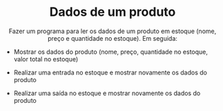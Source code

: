 <h1 align="center">Dados de um produto</h1>
<p align="center">Fazer um programa para ler os dados de um produto em estoque (nome, preço e quantidade no estoque). Em seguida: </p>
<ul>
  <li><p>Mostrar os dados do produto (nome, preço, quantidade no estoque, valor total no estoque)</p></li>
  <li><p>Realizar uma entrada no estoque e mostrar novamente os dados do produto</p></li>
  <li><p>Realizar uma saída no estoque e mostrar novamente os dados do produto</p></li>
</ul>
